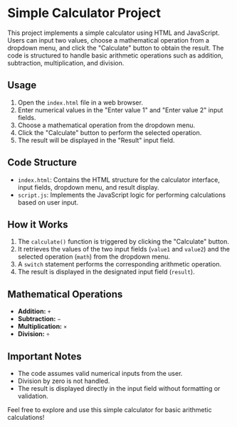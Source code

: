 # Simple Calculator Project

This project implements a simple calculator using HTML and JavaScript. Users can input two values, choose a mathematical operation from a dropdown menu, and click the "Calculate" button to obtain the result. The code is structured to handle basic arithmetic operations such as addition, subtraction, multiplication, and division.

## Usage

1. Open the `index.html` file in a web browser.
2. Enter numerical values in the "Enter value 1" and "Enter value 2" input fields.
3. Choose a mathematical operation from the dropdown menu.
4. Click the "Calculate" button to perform the selected operation.
5. The result will be displayed in the "Result" input field.

## Code Structure

- `index.html`: Contains the HTML structure for the calculator interface, input fields, dropdown menu, and result display.
- `script.js`: Implements the JavaScript logic for performing calculations based on user input.

## How it Works

1. The `calculate()` function is triggered by clicking the "Calculate" button.
2. It retrieves the values of the two input fields (`value1` and `value2`) and the selected operation (`math`) from the dropdown menu.
3. A `switch` statement performs the corresponding arithmetic operation.
4. The result is displayed in the designated input field (`result`).

## Mathematical Operations

- **Addition:** `+`
- **Subtraction:** `−`
- **Multiplication:** `×`
- **Division:** `÷`

## Important Notes

- The code assumes valid numerical inputs from the user.
- Division by zero is not handled.
- The result is displayed directly in the input field without formatting or validation.

Feel free to explore and use this simple calculator for basic arithmetic calculations!
